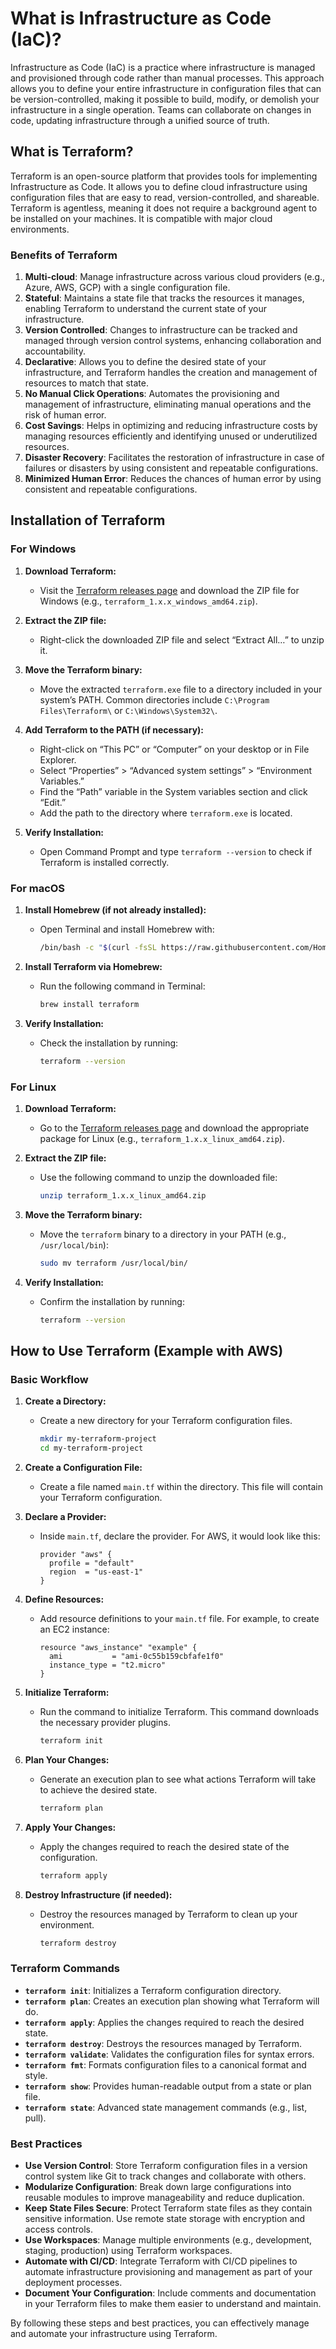 
# What is Infrastructure as Code (IaC)?

Infrastructure as Code (IaC) is a practice where infrastructure is managed and provisioned through code rather than manual processes. This approach allows you to define your entire infrastructure in configuration files that can be version-controlled, making it possible to build, modify, or demolish your infrastructure in a single operation. Teams can collaborate on changes in code, updating infrastructure through a unified source of truth.

## What is Terraform?

Terraform is an open-source platform that provides tools for implementing Infrastructure as Code. It allows you to define cloud infrastructure using configuration files that are easy to read, version-controlled, and shareable. Terraform is agentless, meaning it does not require a background agent to be installed on your machines. It is compatible with major cloud environments.

### Benefits of Terraform

1. **Multi-cloud**: Manage infrastructure across various cloud providers (e.g., Azure, AWS, GCP) with a single configuration file.
2. **Stateful**: Maintains a state file that tracks the resources it manages, enabling Terraform to understand the current state of your infrastructure.
3. **Version Controlled**: Changes to infrastructure can be tracked and managed through version control systems, enhancing collaboration and accountability.
4. **Declarative**: Allows you to define the desired state of your infrastructure, and Terraform handles the creation and management of resources to match that state.
5. **No Manual Click Operations**: Automates the provisioning and management of infrastructure, eliminating manual operations and the risk of human error.
6. **Cost Savings**: Helps in optimizing and reducing infrastructure costs by managing resources efficiently and identifying unused or underutilized resources.
7. **Disaster Recovery**: Facilitates the restoration of infrastructure in case of failures or disasters by using consistent and repeatable configurations.
8. **Minimized Human Error**: Reduces the chances of human error by using consistent and repeatable configurations.

## Installation of Terraform

### For Windows

1. **Download Terraform:**
   - Visit the [Terraform releases page](https://www.terraform.io/downloads.html) and download the ZIP file for Windows (e.g., `terraform_1.x.x_windows_amd64.zip`).

2. **Extract the ZIP file:**
   - Right-click the downloaded ZIP file and select “Extract All…” to unzip it.

3. **Move the Terraform binary:**
   - Move the extracted `terraform.exe` file to a directory included in your system’s PATH. Common directories include `C:\Program Files\Terraform\` or `C:\Windows\System32\`.

4. **Add Terraform to the PATH (if necessary):**
   - Right-click on “This PC” or “Computer” on your desktop or in File Explorer.
   - Select “Properties” > “Advanced system settings” > “Environment Variables.”
   - Find the “Path” variable in the System variables section and click “Edit.”
   - Add the path to the directory where `terraform.exe` is located.

5. **Verify Installation:**
   - Open Command Prompt and type `terraform --version` to check if Terraform is installed correctly.

### For macOS

1. **Install Homebrew (if not already installed):**
   - Open Terminal and install Homebrew with:
     ```bash
     /bin/bash -c "$(curl -fsSL https://raw.githubusercontent.com/Homebrew/install/HEAD/install.sh)"
     ```

2. **Install Terraform via Homebrew:**
   - Run the following command in Terminal:
     ```bash
     brew install terraform
     ```

3. **Verify Installation:**
   - Check the installation by running:
     ```bash
     terraform --version
     ```

### For Linux

1. **Download Terraform:**
   - Go to the [Terraform releases page](https://www.terraform.io/downloads.html) and download the appropriate package for Linux (e.g., `terraform_1.x.x_linux_amd64.zip`).

2. **Extract the ZIP file:**
   - Use the following command to unzip the downloaded file:
     ```bash
     unzip terraform_1.x.x_linux_amd64.zip
     ```

3. **Move the Terraform binary:**
   - Move the `terraform` binary to a directory in your PATH (e.g., `/usr/local/bin`):
     ```bash
     sudo mv terraform /usr/local/bin/
     ```

4. **Verify Installation:**
   - Confirm the installation by running:
     ```bash
     terraform --version
     ```

## How to Use Terraform (Example with AWS)

### Basic Workflow

1. **Create a Directory:**
   - Create a new directory for your Terraform configuration files.
     ```bash
     mkdir my-terraform-project
     cd my-terraform-project
     ```

2. **Create a Configuration File:**
   - Create a file named `main.tf` within the directory. This file will contain your Terraform configuration.

3. **Declare a Provider:**
   - Inside `main.tf`, declare the provider. For AWS, it would look like this:
     ```hcl
     provider "aws" {
       profile = "default"
       region  = "us-east-1"
     }
     ```

4. **Define Resources:**
   - Add resource definitions to your `main.tf` file. For example, to create an EC2 instance:
     ```hcl
     resource "aws_instance" "example" {
       ami           = "ami-0c55b159cbfafe1f0"
       instance_type = "t2.micro"
     }
     ```

5. **Initialize Terraform:**
   - Run the command to initialize Terraform. This command downloads the necessary provider plugins.
     ```bash
     terraform init
     ```

6. **Plan Your Changes:**
   - Generate an execution plan to see what actions Terraform will take to achieve the desired state.
     ```bash
     terraform plan
     ```

7. **Apply Your Changes:**
   - Apply the changes required to reach the desired state of the configuration.
     ```bash
     terraform apply
     ```

8. **Destroy Infrastructure (if needed):**
   - Destroy the resources managed by Terraform to clean up your environment.
     ```bash
     terraform destroy
     ```

### Terraform Commands

- **`terraform init`**: Initializes a Terraform configuration directory.
- **`terraform plan`**: Creates an execution plan showing what Terraform will do.
- **`terraform apply`**: Applies the changes required to reach the desired state.
- **`terraform destroy`**: Destroys the resources managed by Terraform.
- **`terraform validate`**: Validates the configuration files for syntax errors.
- **`terraform fmt`**: Formats configuration files to a canonical format and style.
- **`terraform show`**: Provides human-readable output from a state or plan file.
- **`terraform state`**: Advanced state management commands (e.g., list, pull).

### Best Practices

- **Use Version Control**: Store Terraform configuration files in a version control system like Git to track changes and collaborate with others.
- **Modularize Configuration**: Break down large configurations into reusable modules to improve manageability and reduce duplication.
- **Keep State Files Secure**: Protect Terraform state files as they contain sensitive information. Use remote state storage with encryption and access controls.
- **Use Workspaces**: Manage multiple environments (e.g., development, staging, production) using Terraform workspaces.
- **Automate with CI/CD**: Integrate Terraform with CI/CD pipelines to automate infrastructure provisioning and management as part of your deployment processes.
- **Document Your Configuration**: Include comments and documentation in your Terraform files to make them easier to understand and maintain.

By following these steps and best practices, you can effectively manage and automate your infrastructure using Terraform.
```
